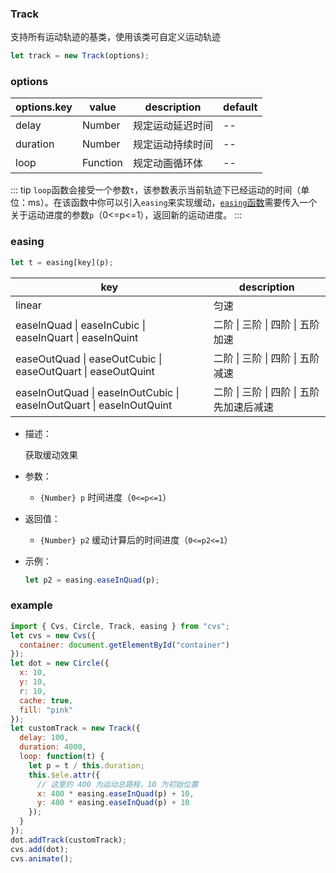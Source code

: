 ### Track

支持所有运动轨迹的基类，使用该类可自定义运动轨迹

```js
let track = new Track(options);
```

### options

| options.key | value    | description      | default |
| ----------- | -------- | ---------------- | ------- |
| delay       | Number   | 规定运动延迟时间 | --      |
| duration    | Number   | 规定运动持续时间 | --      |
| loop        | Function | 规定动画循环体   | --      |

::: tip
`loop`函数会接受一个参数`t`，该参数表示当前轨迹下已经运动的时间（单位：ms）。在该函数中你可以引入`easing`来实现缓动，[`easing`函数](#easing)需要传入一个关于运动进度的参数`p`（0<=p<=1），返回新的运动进度。
:::

### easing

```js
let t = easing[key](p);
```

| key                                                                 | description                               |
| ------------------------------------------------------------------- | ----------------------------------------- |
| linear                                                              | 匀速                                      |
| easeInQuad \| easeInCubic \| easeInQuart \| easeInQuint             | 二阶 \| 三阶 \| 四阶 \| 五阶 加速         |
| easeOutQuad \| easeOutCubic \| easeOutQuart \| easeOutQuint         | 二阶 \| 三阶 \| 四阶 \| 五阶 减速         |
| easeInOutQuad \| easeInOutCubic \| easeInOutQuart \| easeInOutQuint | 二阶 \| 三阶 \| 四阶 \| 五阶 先加速后减速 |

- 描述：

  获取缓动效果

- 参数：

  - `{Number} p` 时间进度（`0<=p<=1`）

- 返回值：

  - `{Number} p2` 缓动计算后的时间进度（`0<=p2<=1`）

- 示例：
  ```js
  let p2 = easing.easeInQuad(p);
  ```

### example

```js
import { Cvs, Circle, Track, easing } from "cvs";
let cvs = new Cvs({
  container: document.getElementById("container")
});
let dot = new Circle({
  x: 10,
  y: 10,
  r: 10,
  cache: true,
  fill: "pink"
});
let customTrack = new Track({
  delay: 100,
  duration: 4000,
  loop: function(t) {
    let p = t / this.duration;
    this.$ele.attr({
      // 这里的 400 为运动总路程，10 为初始位置
      x: 400 * easing.easeInQuad(p) + 10,
      y: 400 * easing.easeInQuad(p) + 10
    });
  }
});
dot.addTrack(customTrack);
cvs.add(dot);
cvs.animate();
```
